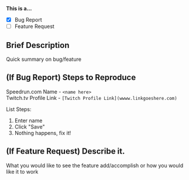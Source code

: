 **This is a...**  
<!-- place an 'X' to check the box -->
- [X] Bug Report  
- [ ] Feature Request

## Brief Description

Quick summary on bug/feature

## (If Bug Report) Steps to Reproduce
Speedrun.com Name - `<name here>`  
Twitch.tv Profile Link - `[Twitch Profile Link](wwww.linkgoeshere.com)` 

List Steps:
1. Enter name
2. Click "Save"
3. Nothing happens, fix it!

## (If Feature Request) Describe it. 

What you would like to see the feature add/accomplish or how you would like it to work

